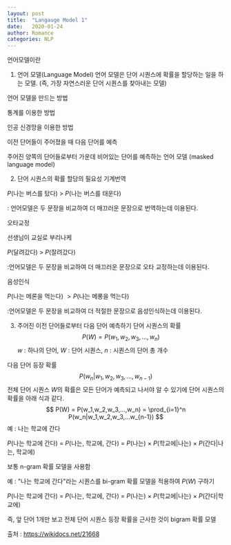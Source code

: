 ```yaml
---
layout: post
title:  "Langauge Model 1"
date:   2020-01-24
author: Romance
categories: NLP
---
```


언어모델이란
1. 언어 모델(Language Model)
언어 모델은 단어 시퀀스에 확률을 할당하는 일을 하는 모델. (즉, 가장 자연스러운 단어 시퀀스를 찾아내는 모델)

언어 모델을 만드는 방법

통계를 이용한 방법

인공 신경망을 이용한 방법

이전 단어들이 주어졌을 때 다음 단어를 예측

주어진 양쪽의 단어들로부터 가운데 비어있는 단어를 예측하는 언어 모델 (masked language model)

2. 단어 시퀀스의 확률 할당의 필요성
기계번역

$P$(나는 버스를 탔다) $>$ $P$(나는 버스를 태운다)

: 언어모델은 두 문장을 비교하여 더 매끄러운 문장으로 번역하는데 이용된다.

오타교정

선생님이 교실로 부리나케

$P$(달려갔다) $>$ $P$(잘려갔다)

:언어모델은 두 문장을 비교하여 더 매끄러운 문장으로 오타 교정하는데 이용된다.

음성인식

$P$(나는 메론을 먹는다) $> P$(나는 메롱을 먹는다)

:언어모델은 두 문장을 비교하여 더 적절한 문장으로 음성인식하는데 이용된다.

3. 주어진 이전 단어들로부터 다음 단어 예측하기
단어 시퀀스의 확률 
$$ P(W) = P(w_1,w_2,w_3,...,w_n) $$
$w$ : 하나의 단어, $W$ : 단어 시퀀스, $n$ : 시퀀스의 단어 총 개수

다음 단어 등장 확률 
$$ P(w_n|w_1,w_2,w_3,...,w_{n-1}) $$ 
전체 단어 시퀀스 $W$의 확률은 모든 단어가 예측되고 나서야 알 수 있기에 단어 시퀀스의 확률을 아래 식과 같다. 
$$ P(W) = P(w_1,w_2,w_3,...,w_n) = \prod_{i=1}^n P(w_n|w_1,w_2,w_3,...w_{n-1}) $$ 
예 : 나는 학교에 간다

$P$(나는 학교에 간다) = $P$(나는, 학교에, 간다) = $P$(나는) $\times$ $P$(학교에|나는) $\times$ $P$(간다|나는, 학교에)

보통 n-gram 확률 모델을 사용함

예 : "나는 학교에 간다"라는 시퀀스를 bi-gram 확률 모델을 적용하여 $P(W)$ 구하기

$P$(나는 학교에 간다) = $P$(나는, 학교에, 간다) = $P$(나는) $\times$ $P$(학교에|나는) $\times$ $P$(간다|학교에)

즉, 앞 단어 1개만 보고 전체 단어 시퀀스 등장 확률을 근사한 것이 bigram 확률 모델

출처 : https://wikidocs.net/21668
